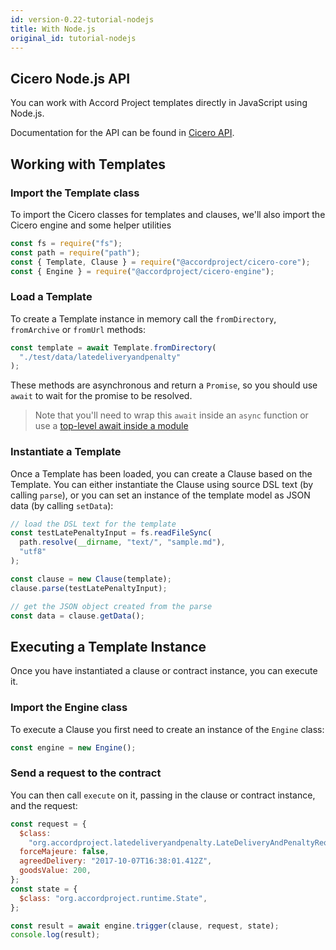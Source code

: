 ```yaml
---
id: version-0.22-tutorial-nodejs
title: With Node.js
original_id: tutorial-nodejs
---
```


## Cicero Node.js API

You can work with Accord Project templates directly in JavaScript using Node.js.

Documentation for the API can be found in [Cicero API](ref-cicero-api.html).

## Working with Templates

### Import the Template class

To import the Cicero classes for templates and clauses, we'll also import the Cicero engine and some helper utilities

```js
const fs = require("fs");
const path = require("path");
const { Template, Clause } = require("@accordproject/cicero-core");
const { Engine } = require("@accordproject/cicero-engine");
```

### Load a Template

To create a Template instance in memory call the `fromDirectory`, `fromArchive` or `fromUrl` methods:

```js
const template = await Template.fromDirectory(
  "./test/data/latedeliveryandpenalty"
);
```

These methods are asynchronous and return a `Promise`, so you should use `await` to wait for the promise to be resolved.

> Note that you'll need to wrap this `await` inside an `async` function or use a [top-level await inside a module](https://v8.dev/features/top-level-await)

### Instantiate a Template

Once a Template has been loaded, you can create a Clause based on the Template. You can either instantiate
the Clause using source DSL text (by calling `parse`), or you can set an instance of the template model
as JSON data (by calling `setData`):

```js
// load the DSL text for the template
const testLatePenaltyInput = fs.readFileSync(
  path.resolve(__dirname, "text/", "sample.md"),
  "utf8"
);

const clause = new Clause(template);
clause.parse(testLatePenaltyInput);

// get the JSON object created from the parse
const data = clause.getData();
```

## Executing a Template Instance

Once you have instantiated a clause or contract instance, you can execute it.

### Import the Engine class

To execute a Clause you first need to create an instance of the `Engine` class:

```js
const engine = new Engine();
```

### Send a request to the contract

You can then call `execute` on it, passing in the clause or contract instance, and the request:

```js
const request = {
  $class:
    "org.accordproject.latedeliveryandpenalty.LateDeliveryAndPenaltyRequest",
  forceMajeure: false,
  agreedDelivery: "2017-10-07T16:38:01.412Z",
  goodsValue: 200,
};
const state = {
  $class: "org.accordproject.runtime.State",
};

const result = await engine.trigger(clause, request, state);
console.log(result);
```
